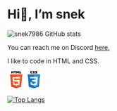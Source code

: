 <h1>Hi👋, I’m snek</h1>

![snek7986 GitHub stats](https://github-readme-stats.vercel.app/api?username=snek7986&show_icons=true&theme=tokyonight)

<p>You can reach me on Discord <a href="https://discord.com/users/885447869635629056">here.</a></p>

<p>I like to code in HTML and CSS.</p>
<p align="left"> <img src="https://raw.githubusercontent.com/devicons/devicon/master/icons/html5/html5-original-wordmark.svg" alt="html5" width="40" height="40"/><img src="https://raw.githubusercontent.com/devicons/devicon/master/icons/css3/css3-original-wordmark.svg" alt="css3" width="40" height="40"/> </a> <a href="https://www.w3.org/html/" target="_blank"> 

![Top Langs](https://github-readme-stats.vercel.app/api/top-langs/?username=snek7986)
